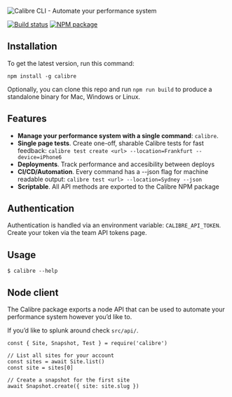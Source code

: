 ![Calibre CLI - Automate your performance system](https://user-images.githubusercontent.com/924/33245064-93ef3f98-d356-11e7-8048-a8446100356c.png)

[![Build status](https://badge.buildkite.com/5e41ea8c42fa868fc2c41c063e742d5350de1daabd99acd636.svg)](https://buildkite.com/calibre/terminal-cli)
[![NPM package](https://img.shields.io/npm/v/calibre.svg)](https://www.npmjs.com/package/calibre)

## Installation

To get the latest version, run this command:

```
npm install -g calibre
```

Optionally, you can clone this repo and run `npm run build` to produce a standalone binary for Mac, Windows or Linux.

## Features

* **Manage your performance system with a single command**: `calibre`.
* **Single page tests**. Create one-off, sharable Calibre tests for fast feedback: `calibre test create <url> --location=Frankfurt --device=iPhone6`
* **Deployments**. Track performance and accesibility between deploys
* **CI/CD/Automation**. Every command has a --json flag for machine readable output: `calibre test <url> --location=Sydney --json`
* **Scriptable**. All API methods are exported to the Calibre NPM package

## Authentication

Authentication is handled via an environment variable: `CALIBRE_API_TOKEN`. Create your token via the team API tokens page.

## Usage

```
$ calibre --help
```

## Node client

The Calibre package exports a node API that can be used to automate your performance system however you’d like to.

If you’d like to splunk around check `src/api/`.

```
const { Site, Snapshot, Test } = require('calibre')

// List all sites for your account
const sites = await Site.list()
const site = sites[0]

// Create a snapshot for the first site
await Snapshot.create({ site: site.slug })
```
